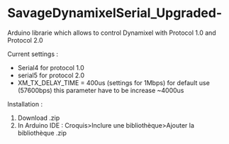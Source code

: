 # SavageDynamixelSerial_Upgraded-
Arduino librarie which allows to control Dynamixel with Protocol 1.0 and Protocol 2.0


Current settings : 
- Serial4 for protocol 1.0 
- serial5 for protocol 2.0 
- XM_TX_DELAY_TIME = 400us (settings for 1Mbps) for default use (57600bps) this parameter have to be increase ~4000us


Installation : 
1) Download .zip
2) In Arduino IDE : Croquis>Inclure une bibliothèque>Ajouter la bibliothèque .zip
